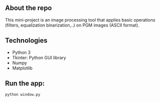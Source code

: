 

  ## About the repo
This mini-project is an image processing tool that applies basic operations (filters, equalization binarization,..) on PGM images (ASCII format).

  ## Technologies
  * Python 3
  * Tkinter: Python GUI library
  * Numpy
  * Matplotlib

 ## Run the app:
```
python window.py
```
